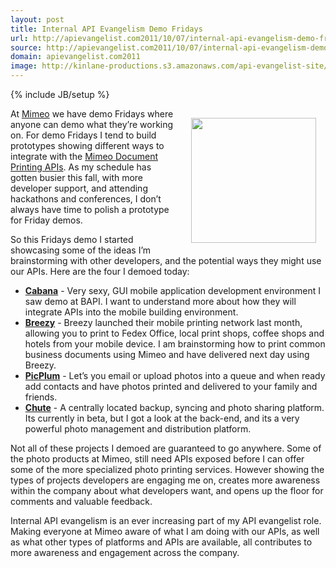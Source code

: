 ```yaml
---
layout: post
title: Internal API Evangelism Demo Fridays
url: http://apievangelist.com2011/10/07/internal-api-evangelism-demo-fridays/
source: http://apievangelist.com2011/10/07/internal-api-evangelism-demo-fridays/
domain: apievangelist.com2011
image: http://kinlane-productions.s3.amazonaws.com/api-evangelist-site/blog/mimeo-logo-400.png
---
```

{% include JB/setup %}
<p><a title="Mimeo" href="http://www.mimeo.com"><img style="padding: 15px;" src="http://kinlane-productions.s3.amazonaws.com/mimeo/mimeo-logo-250.jpg" alt="" width="200" align="right" /></a></p>
<p>At <a title="Mimeo" href="http://www.mimeo.com">Mimeo</a> we have demo Fridays where anyone can demo what they&rsquo;re working on.  For demo Fridays I tend to build prototypes showing different ways to integrate with the <a title="Mimeo Document Printing APIs" href="http://mimeoconnect.3scale.net/">Mimeo Document Printing APIs</a>.  As my schedule has gotten busier this fall, with more developer support, and attending hackathons and conferences, I don&rsquo;t always have time to polish a prototype for Friday demos.</p>
<p>So this Fridays demo I started showcasing some of the ideas I&rsquo;m brainstorming with other developers, and the potential ways they might use our APIs.  Here are the four I demoed today:</p>
<ul class="mainlist">
<li><a href="/admin/Blog/"><strong>Cabana</strong></a> - Very sexy, GUI mobile application development environment I saw demo at BAPI.  I want to understand more about how they will integrate APIs into the mobile building environment.</li>
<li><a href="/admin/Blog/"><strong>Breezy</strong></a> - Breezy launched their mobile printing network last month, allowing you to print to Fedex Office, local print shops, coffee shops and hotels from your mobile device.  I am brainstorming how to print common business documents using Mimeo and have delivered next day using Breezy.</li>
<li><a href="/admin/Blog/"><strong>PicPlum</strong></a> - Let&rsquo;s you email or upload photos into a queue and when ready add contacts and have photos printed and delivered to your family and friends.</li>
<li><a href="/admin/Blog/"><strong>Chute</strong></a> - A centrally located backup, syncing and photo sharing platform.  Its currently in beta, but I got a look at the back-end, and its a very powerful photo management and distribution platform.</li>
</ul>
<p>Not all of these projects I demoed are guaranteed to go anywhere.  Some of the photo products at Mimeo, still need APIs exposed before I can offer some of the more specialized photo printing services.  However showing the types of projects developers are engaging me on, creates more awareness within the company about what developers want, and opens up the floor for comments and valuable feedback.</p>
<p>Internal API evangelism is an ever increasing part of my API evangelist role.  Making everyone at Mimeo aware of what I am doing with our APIs, as well as what other types of platforms and APIs are available,  all contributes to more awareness and engagement across the company.</p>
